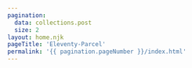 ```yaml
---
pagination:
  data: collections.post
  size: 2
layout: home.njk
pageTitle: 'Eleventy-Parcel'
permalink: '{{ pagination.pageNumber }}/index.html'
---
```

